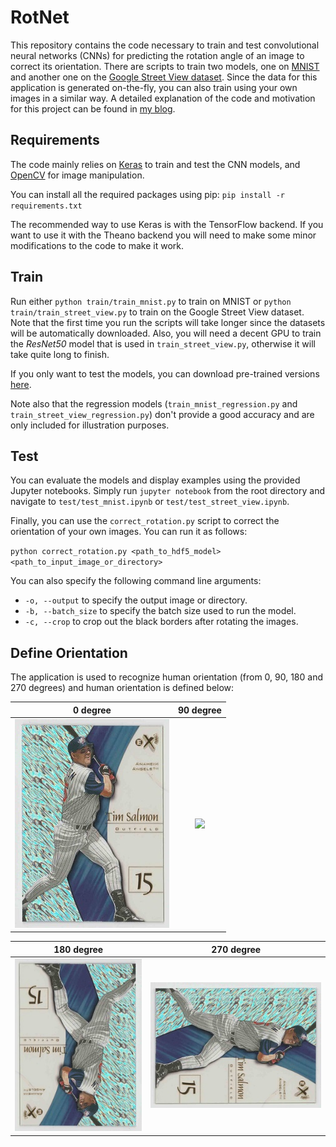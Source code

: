 # RotNet

This repository contains the code necessary to train and test convolutional neural networks (CNNs) for predicting the rotation angle of an image to correct its orientation. There are scripts to train two models, one on [MNIST](http://yann.lecun.com/exdb/mnist/) and another one on the [Google Street View dataset](http://crcv.ucf.edu/data/GMCP_Geolocalization/). Since the data for this application is generated on-the-fly, you can also train using your own images in a similar way. A detailed explanation of the code and motivation for this project can be found in [my blog](https://d4nst.github.io/).

## Requirements
The code mainly relies on [Keras](https://keras.io/#installation) to train and test the CNN models, and [OpenCV](https://pypi.python.org/pypi/opencv-python) for image manipulation.

You can install all the required packages using pip: `pip install -r requirements.txt`

The recommended way to use Keras is with the TensorFlow backend. If you want to use it with the Theano backend you will need to make some minor modifications to the code to make it work.

## Train
Run either `python train/train_mnist.py` to train on MNIST or `python train/train_street_view.py` to train on the Google Street View dataset. Note that the first time you run the scripts will take longer since the datasets will be automatically downloaded. Also, you will need a decent GPU to train the *ResNet50* model that is used in `train_street_view.py`, otherwise it will take quite long to finish.

If you only want to test the models, you can download pre-trained versions [here](https://drive.google.com/open?id=0B9eNEi5uvOI1SjQ5M2tQY3ZMM1U).

Note also that the regression models (`train_mnist_regression.py` and `train_street_view_regression.py`) don't provide a good accuracy and are only included for illustration purposes.

## Test
You can evaluate the models and display examples using the provided Jupyter notebooks. Simply run `jupyter notebook` from the root directory and navigate to `test/test_mnist.ipynb` or `test/test_street_view.ipynb`.

Finally, you can use the `correct_rotation.py` script to correct the orientation of your own images. You can run it as follows:

`python correct_rotation.py <path_to_hdf5_model> <path_to_input_image_or_directory>`

You can also specify the following command line arguments:
- `-o, --output` to specify the output image or directory.
- `-b, --batch_size` to specify the batch size used to run the model.
- `-c, --crop` to crop out the black borders after rotating the images.

## Define Orientation
The application is used to recognize human orientation (from 0, 90, 180 and 270 degrees) and human orientation is defined below:

0 degree             |  90 degree
:-------------------------:|:-------------------------:
![](https://github.com/jxubb/Automatic-Human-Orientation-Recognition-with-Detectron2/blob/master/images/0_degree.jpg)  |  ![](/https://github.com/jxubb/Automatic-Human-Orientation-Recognition-with-Detectron2/blob/master/images/90_degrees.jpg)

180 degree             |  270 degree
:-------------------------:|:-------------------------:
![](https://github.com/jxubb/Automatic-Human-Orientation-Recognition-with-Detectron2/blob/master/images/180_degrees.jpg) |  ![](https://github.com/jxubb/Automatic-Human-Orientation-Recognition-with-Detectron2/blob/master/images/270_degrees.jpg)
